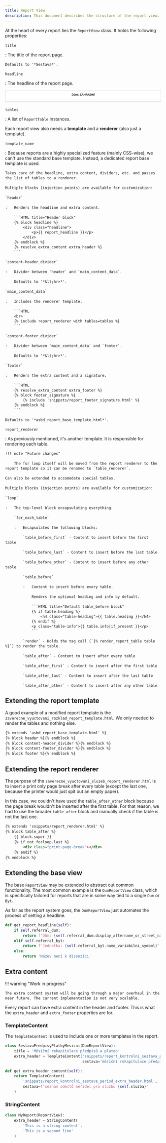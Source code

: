 ```yaml
---
title: Report View
description: This document describes the structure of the report view.
---
```


At the heart of every report lies the `ReportView` class. It holds the following properties:

`title`

:   The title of the report page.

    Defaults to '*Sestava*'.

`headline`

:   The headline of the report page.

<img src="/reports/headline.png" style="border: 1px solid lightgray">

`tables`

:   A list of `ReportTable` instances.

Each report view also needs a **template** and a **renderer** (also just a template).

`template_name`

:   Because reports are a highly specialized feature (mainly CSS-wise), we can't use the standard base template. Instead, a dedicated report base template is used.

    Takes care of the headline, extra content, dividers, etc. and passes the list of tables to a renderer.

    Multiple blocks (injection points) are available for customization:

    `header`

    :   Renders the headline and extra content.

        ```HTML title="Header block"
        {% block headline %}
            <div class="headline">
                <p>{{ report_headline }}</p>
            </div>
        {% endblock %}
        {% resolve_extra_content extra_header %}
        ```

    `content-header_divider`

    :   Divider between `header` and `main_content_data`.

        Defaults to '*&lt;hr>*'.

    `main_content_data`

    :   Includes the renderer template.

        ```HTML
        <br>
        {% include report_renderer with tables=tables %}
        ```

    `content-footer_divider`

    :   Divider between `main_content_data` and `footer`.

        Defaults to '*&lt;hr>*'.

    `footer`

    :   Renders the extra content and a signature.

        ```HTML
        {% resolve_extra_content extra_footer %}
        {% block footer_signature %}
            {% include 'snippets/report_footer_signature.html' %}
        {% endblock %}
        ```

    Defaults to '*asbd_report_base_template.html*'.

`report_renderer`

:   As previously mentioned, it's another template. It is responsible for rendering each table.

    !!! note "Future changes"

        The for loop itself will be moved from the report renderer to the report template so it can be renamed to `table_renderer`.

    Can also be extended to accomodate special tables.

    Multiple blocks (injection points) are available for customization:

    `loop`

    :   The top-level block encapsulating everything.

        `for_each_table`

        :   Encapsulates the following blocks:

            `table_before_first` - Content to insert before the first table

            `table_before_last` - Content to insert before the last table

            `table_before_other` - Content to insert before any other table

            `table_before`

            :   Content to insert before every table.

                Renders the optional heading and info by default.

                ```HTML title="Default table_before block"
                {% if table.heading %}
                    <h4 class="table-heading">{{ table.heading }}</h4>
                {% endif %}
                <p class="table-info">{{ table.info|if_present }}</p>
                ```

            `render` - Holds the tag call (`{% render_report_table table %}`) to render the table.

            `table_after` - Content to insert after every table

            `table_after_first` - Content to insert after the first table

            `table_after_last` - Content to insert after the last table

            `table_after_other` - Content to insert after any other table

## Extending the report template

A good example of a modified report template is the `zaverecne_vyuctovani_rozklad_report_template.html`. We only needed to render the tables and nothing else.

```HTML title="zaverecne_vyuctovani_rozklad_report_template.html"
{% extends 'asbd_report_base_template.html' %}
{% block header %}{% endblock %}
{% block content-header_divider %}{% endblock %}
{% block content-footer_divider %}{% endblock %}
{% block footer %}{% endblock %}
```

## Extending the report renderer

The purpose of the `zaverecne_vyuctovani_sluzeb_report_renderer.html` is to insert a print only page break after every table (except the last one, because the printer would just spit out an empty paper).

In this case, we couldn't have used the `table_after_other` block because the page break wouldn't be inserted after the first table. For that reason, we had to use the broader `table_after` block and manually check if the table is not the last one.

```HTML title="zaverecne_vyuctovani_sluzeb_report_renderer.html"
{% extends 'snippets/report_renderer.html' %}
{% block table_after %}
    {{ block.super }}
    {% if not forloop.last %}
        <div class="print-page-break"></div>
    {% endif %}
{% endblock %}
```
## Extending the base view

The base `ReportView` may be extended to abstract out common functionality. The most common example is the `DumReportView` class, which is specifically tailored for reports that are in some way tied to a single `Dum` or `Byt`.

As far as the report system goes, the `DumReportView` just automates the process of setting a headline. 

```Python title="The headline logic in the DumReportView class"
def get_report_headline(self):
    if self.referral_dum:
        return f'Dům: {self.referral_dum.display_altername_or_street_name}'
    elif self.referral_byt:
        return f'Jednotka: {self.referral_byt.name_variabilni_symbol}'
    else:
        return 'Název není k dispozici'
```

## Extra content

!!! warning "Work in progress"

    The extra content system will be going through a major overhaul in the near future. The current implementation is not very scalable.

Every report can have extra content in the header and footer. This is what the `extra_header` and `extra_footer` properties are for.

### TemplateContent

The `TemplateContent` is used to include one or more templates in the report.

```Python title="Example 1: Assigning the property directly"
class SestavaPredpisyPlatbyMesicni(DumReportView):
    title = 'Měsíční rekapitulace předpisů a plateb'
    extra_header = TemplateContent('snippets/report_kontrolni_sestava_period_extra_header.html',
                                   sestava='měsíční rekapitulace předpisů a plateb (kumulovaně)')
```

```Python title="Example 2: Using a function - dynamic context"
def get_extra_header_content(self):
    return TemplateContent(
        'snippets/report_kontrolni_sestava_period_extra_header.html',
        sestava=f'seznam odečtů měřidel pro službu {self.sluzba}'
    )
```

### StringContent

```Python
class MyReport(ReportView):
    extra_header = StringContent(
        'This is a string content', 
        'This is a second line'
    )
```